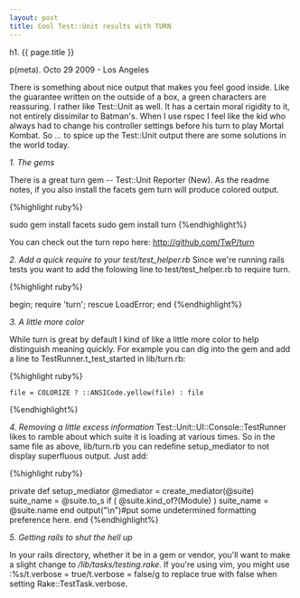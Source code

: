 ```yaml
---
layout: post
title: Cool Test::Unit results with TURN 
---
```


h1. {{ page.title }}

p(meta). Octo 29 2009 - Los Angeles

There is something about nice output that makes you feel good inside.  Like the guarantee written on the outside of a box, a green characters are reassuring.  I rather like Test::Unit as well.  It has a certain moral rigidity to it, not entirely dissimilar to Batman's.  When I use rspec I feel like the kid who always had to change his controller settings before his turn to play Mortal Kombat.  So ... to spice up the Test::Unit output there are some solutions in the world today.    

*1. The gems*

There is a great turn gem -- Test::Unit Reporter (New).  As the readme notes, if you also install the facets gem turn will produce colored output. 

{%highlight ruby%}

  sudo gem install facets
  sudo gem install turn
{%endhighlight%}

You can check out the turn repo here: <a href="http://github.com/TwP/turn">http://github.com/TwP/turn</a>

*2. Add a quick require to your test/test_helper.rb*
Since we're running rails tests you want to add the folowing line to test/test_helper.rb to require turn.

{%highlight ruby%}

begin; require 'turn'; rescue LoadError; end
{%endhighlight%}

*3. A little more color*

While turn is great by default I kind of like a little more color to help distinguish meaning quickly.  For example you can dig into the gem and add a line to TestRunner.t_test_started in lib/turn.rb:

{%highlight ruby%}

	file = COLORIZE ? ::ANSICode.yellow(file) : file	
{%endhighlight%}

*4.  Removing a little excess information*
  Test::Unit::UI::Console::TestRunner likes to ramble about which suite it is loading at various times.  So in the same file as above, lib/turn.rb you can redefine setup_mediator to not display superfluous output.  Just add:
  
{%highlight ruby%}
  
private
def setup_mediator
  @mediator = create_mediator(@suite)
  suite_name = @suite.to_s
  if ( @suite.kind_of?(Module) )
    suite_name = @suite.name
  end
  output("\n")#put some undetermined formatting preference here.
end
{%endhighlight%}

*5.  Getting rails to shut the hell up*

In your rails directory, whether it be in a gem or vendor, you'll want to make a slight change to */lib/tasks/testing.rake*.  If you're using vim, you might use :%s/t.verbose = true/t.verbose = false/g to replace true with false when setting Rake::TestTask.verbose.


